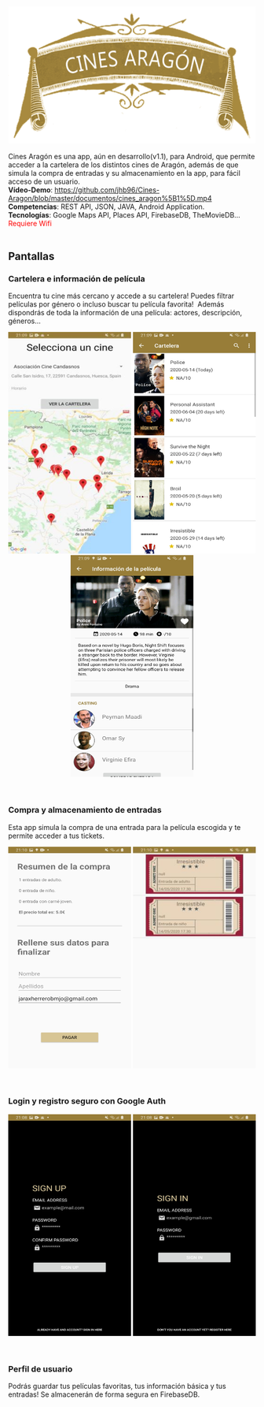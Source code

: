 ![Cines Aragón](https://github.com/jhb96/Cines-Aragon/blob/master/documentos/cines%20aragon.png)


Cines Aragón es una app, aún en desarrollo(v1.1), para Android, que permite acceder a la cartelera de los distintos cines de Aragón, además de que simula la compra de entradas y su almacenamiento en la app, para fácil acceso de un usuario.<br/>
**Vídeo-Demo**: https://github.com/jhb96/Cines-Aragon/blob/master/documentos/cines_aragon%5B1%5D.mp4<br/>
**Competencias**: REST API, JSON, JAVA, Android Application.<br/>
**Tecnologías**: Google Maps API, Places API, FirebaseDB, TheMovieDB...<br/>
<span style="color:#ff0000;">Requiere Wifi</span>
<br/>
<br/>

## Pantallas

### Cartelera e información de película
Encuentra tu cine más cercano y accede a su cartelera! Puedes filtrar películas por género o incluso buscar tu película favorita!&nbsp;
Además dispondrás de toda la información de una película: actores, descripción, géneros...

<p align="center">
<img src="https://github.com/jhb96/Cines-Aragon/blob/master/documentos/maps.jpg" width="250" height="450">
<img src="https://github.com/jhb96/Cines-Aragon/blob/master/documentos/cartelera.jpg" width="250" height="450">
<img src="https://github.com/jhb96/Cines-Aragon/blob/master/documentos/pelicula.jpg" width="250" height="450">
</p>

<br/>

### Compra y almacenamiento de entradas
Esta app simula la compra de una entrada para la película escogida y te permite acceder a tus tickets.&nbsp; 

<p align="center">
<img src="https://github.com/jhb96/Cines-Aragon/blob/master/documentos/realizar%20compra.jpg" width="250" height="450">
<img src="https://github.com/jhb96/Cines-Aragon/blob/master/documentos/entradas.jpg" width="250" height="450">
</p>

<br/>

### Login y registro seguro con Google Auth

<p align="center">
<img src="https://github.com/jhb96/Cines-Aragon/blob/master/documentos/registro.jpg" width="250" height="450">
<img src="https://github.com/jhb96/Cines-Aragon/blob/master/documentos/login.jpg" width="250" height="450">
</p>

<br/>

### Perfil de usuario
Podrás guardar tus películas favoritas, tus información básica y tus entradas! Se almacenerán de forma segura en FirebaseDB.
